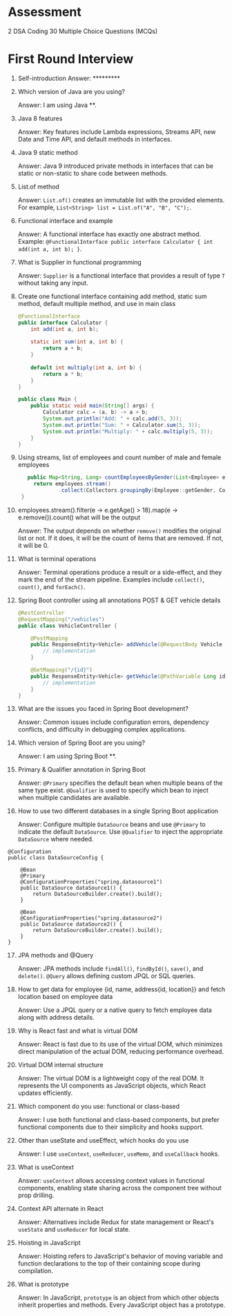 
# Assessment
2 DSA Coding
30 Multiple Choice Questions (MCQs)

# First Round Interview 
1. Self-introduction
   Answer: *********
2. Which version of Java are you using?

   Answer: I am using Java **.

3. Java 8 features

   Answer: Key features include Lambda expressions, Streams API, new Date and Time API, and default methods in interfaces.

4. Java 9 static method

   Answer: Java 9 introduced private methods in interfaces that can be static or non-static to share code between methods.

5. List.of method

   Answer: `List.of()` creates an immutable list with the provided elements. For example, `List<String> list = List.of("A", "B", "C");`.

6. Functional interface and example

   Answer: A functional interface has exactly one abstract method. Example: `@FunctionalInterface public interface Calculator { int add(int a, int b); }`.

7. What is Supplier in functional programming

   Answer: `Supplier` is a functional interface that provides a result of type `T` without taking any input.

8. Create one functional interface containing add method, static sum method, default multiple method, and use in main class

   ```java
   @FunctionalInterface
   public interface Calculator {
       int add(int a, int b);
       
       static int sum(int a, int b) {
           return a + b;
       }
       
       default int multiply(int a, int b) {
           return a * b;
       }
   }

   public class Main {
       public static void main(String[] args) {
           Calculator calc = (a, b) -> a + b;
           System.out.println("Add: " + calc.add(5, 3));
           System.out.println("Sum: " + Calculator.sum(5, 3));
           System.out.println("Multiply: " + calc.multiply(5, 3));
       }
   }
   ```

9. Using streams, list of employees and count number of male and female employees

   ```java
      public Map<String, Long> countEmployeesByGender(List<Employee> employees) {
        return employees.stream()
                .collect(Collectors.groupingBy(Employee::getGender, Collectors.counting()));
    }
   ```

10. employees.stream().filter(e -> e.getAge() > 18).map(e -> e.remove()).count() what will be the output

    Answer: The output depends on whether `remove()` modifies the original list or not. If it does, it will be the count of items that are removed. If not, it will be 0.

11. What is terminal operations

    Answer: Terminal operations produce a result or a side-effect, and they mark the end of the stream pipeline. Examples include `collect()`, `count()`, and `forEach()`.

12. Spring Boot controller using all annotations POST & GET vehicle details

    ```java
    @RestController
    @RequestMapping("/vehicles")
    public class VehicleController {
    
        @PostMapping
        public ResponseEntity<Vehicle> addVehicle(@RequestBody Vehicle vehicle) {
            // implementation
        }
    
        @GetMapping("/{id}")
        public ResponseEntity<Vehicle> getVehicle(@PathVariable Long id) {
            // implementation
        }
    }
    ```

13. What are the issues you faced in Spring Boot development?

    Answer: Common issues include configuration errors, dependency conflicts, and difficulty in debugging complex applications.

14. Which version of Spring Boot are you using?

    Answer: I am using Spring Boot **.

15. Primary & Qualifier annotation in Spring Boot

    Answer: `@Primary` specifies the default bean when multiple beans of the same type exist. `@Qualifier` is used to specify which bean to inject when multiple candidates are available.

16. How to use two different databases in a single Spring Boot application

    Answer: Configure multiple `DataSource` beans and use `@Primary` to indicate the default `DataSource`. Use `@Qualifier` to inject the appropriate `DataSource` where needed.
```
@Configuration
public class DataSourceConfig {

    @Bean
    @Primary
    @ConfigurationProperties("spring.datasource1")
    public DataSource dataSource1() {
        return DataSourceBuilder.create().build();
    }

    @Bean
    @ConfigurationProperties("spring.datasource2")
    public DataSource dataSource2() {
        return DataSourceBuilder.create().build();
    }
}
```
17. JPA methods and @Query

    Answer: JPA methods include `findAll()`, `findById()`, `save()`, and `delete()`. `@Query` allows defining custom JPQL or SQL queries.

18. How to get data for employee {id, name, address{id, location}} and fetch location based on employee data

    Answer: Use a JPQL query or a native query to fetch employee data along with address details.

19. Why is React fast and what is virtual DOM

    Answer: React is fast due to its use of the virtual DOM, which minimizes direct manipulation of the actual DOM, reducing performance overhead.

20. Virtual DOM internal structure

    Answer: The virtual DOM is a lightweight copy of the real DOM. It represents the UI components as JavaScript objects, which React updates efficiently.

21. Which component do you use: functional or class-based

    Answer: I use both functional and class-based components, but prefer functional components due to their simplicity and hooks support.

22. Other than useState and useEffect, which hooks do you use

    Answer: I use `useContext`, `useReducer`, `useMemo`, and `useCallback` hooks.

23. What is useContext

    Answer: `useContext` allows accessing context values in functional components, enabling state sharing across the component tree without prop drilling.

24. Context API alternate in React

    Answer: Alternatives include Redux for state management or React's `useState` and `useReducer` for local state.

25. Hoisting in JavaScript

    Answer: Hoisting refers to JavaScript's behavior of moving variable and function declarations to the top of their containing scope during compilation.

26. What is prototype

    Answer: In JavaScript, `prototype` is an object from which other objects inherit properties and methods. Every JavaScript object has a prototype.

